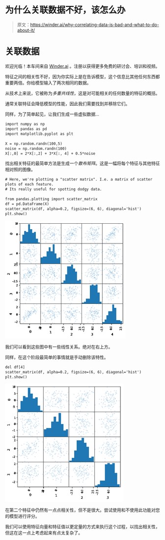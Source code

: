 # 为什么关联数据不好，该怎么办

> 原文：<https://winder.ai/why-correlating-data-is-bad-and-what-to-do-about-it/>

# 关联数据

欢迎光临！本车间来自 [Winder.ai](https://Winder.ai/?utm_source=winderresearch&utm_medium=notebook&utm_campaign=workshop&utm_term=individual) 。注册以获得更多免费的研讨会、培训和视频。

特征之间的相关性不好，因为你实际上是在告诉模型，这个信息比其他任何东西都重要两倍。你给模型输入了两次相同的数据。

从技术上来说，它被称为*多重共线性*，这是对可能相关的任何数量的特征的概括。

通常关联特征会降低模型的性能，因此我们需要找到并移除它们。

同样，为了简单起见，让我们生成一些虚拟数据&mldr;

```
import numpy as np
import pandas as pd
import matplotlib.pyplot as plt

X = np.random.randn(100,5)
noise = np.random.randn(100)
X[:,0] = 2*X[:,2] + 3*X[:, 4] + 0.5*noise 
```

找出相关特征的最简单方法是生成一个*散布矩阵*。这是一幅将每个特征与其他特征相对照的图像。

```
# Here, we're plotting a "scatter matrix". I.e. a matrix of scatter plots of each feature.
# Its really useful for spotting dodgy data.

from pandas.plotting import scatter_matrix
df = pd.DataFrame(X)
scatter_matrix(df, alpha=0.2, figsize=(6, 6), diagonal='hist')
plt.show() 
```

![png](img/2131245d93604f14e6066d1a9f82c9b4.png)

我们可以看到这些图中有一些线性关系。绝对在右上方。

同样，在这个阶段最简单的事情就是手动删除该特性。

```
del df[4]
scatter_matrix(df, alpha=0.2, figsize=(6, 6), diagonal='hist')
plt.show() 
```

![png](img/0975407146ec4d66ad4641d2731da030.png)

在第二个特征中仍然有一点点相关性，但不是很大。尝试使用和不使用此功能对您的模型进行评分。

我们可以使用特征向量和特征值以更定量的方式来执行这个过程，以找出相关性，但这在这一点上考虑起来有点太复杂了。